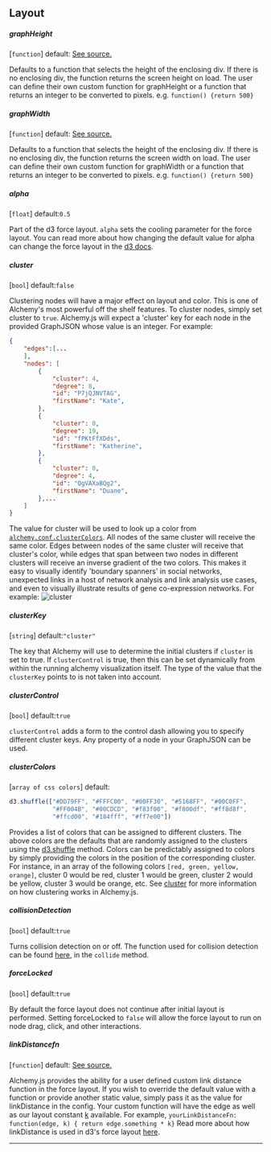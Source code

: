 
## Layout

<p></p>

##### graphHeight 

[`function`] default: [See source.](https://github.com/GraphAlchemist/Alchemy/blob/master/app/scripts/alchemy/defaultConf.coffee#L20)

Defaults to a function that selects the height of the enclosing div.  If there is no enclosing div, the function returns the screen height on load.  The user can define their own custom function for graphHeight or a function that returns an integer to be converted to pixels.  e.g. `function() {return 500}`

##### graphWidth 

[`function`] default: [See source.](https://github.com/GraphAlchemist/Alchemy/blob/master/app/scripts/alchemy/defaultConf.coffee#L22)

Defaults to a function that selects the height of the enclosing div.  If there is no enclosing div, the function returns the screen width on load.  The user can define their own custom function for graphWidth or a function that returns an integer to be converted to pixels.  e.g. `function() {return 500}`

##### alpha 

[`float`] default:`0.5`  

Part of the d3 force layout. `alpha` sets the cooling parameter for the force layout.  You can read more about how changing the default value for alpha can change the force layout in the [d3 docs](https://github.com/mbostock/d3/wiki/Force-Layout#alpha).

##### cluster 

[`bool`] default:`false` 

Clustering nodes will have a major effect on layout and color. This is one of Alchemy's most powerful off the shelf features. To cluster nodes, simply set cluster to `true`. Alchemy.js will expect a 'cluster' key for each node in the provided GraphJSON whose value is an integer.  For example: 

~~~ json
{
    "edges":[...
    ],    
    "nodes": [
        {
            "cluster": 4,
            "degree": 8,
            "id": "P7jQJNVTAG",
            "firstName": "Kate",
        },
        {
            "cluster": 0,
            "degree": 19,
            "id": "fPKtFfXDds",
            "firstName": "Katherine",
        },
        {
            "cluster": 0,
            "degree": 4,
            "id": "QgVAXaBQg2",
            "firstName": "Duane",
        },...
    ]
}
~~~

The value for cluster will be used to look up a color from [`alchemy.conf.clusterColors`](#clustercolors).  All nodes of the same cluster will receive the same color.  Edges between nodes of the same cluster will receive that cluster's color, while edges that span between two nodes in different clusters will receive an inverse gradient of the two colors.  This makes it easy to visually identify 'boundary spanners' in social networks, unexpected links in a host of network analysis and link analysis use cases, and even to visually illustrate results of gene co-expression networks.  For example:
![cluster](img/cluster.png)    
<!-- TODO: cluster should accept a string e.g. "community" "category" etc. that would correspond to the key in the graph JSON-->

##### clusterKey
[`string`] default:`"cluster"`

The key that Alchemy will use to determine the initial clusters if `cluster` is set to true.  If `clusterControl` is true, then this can be set dynamically from within the running alchemy visualization itself.  The type of the value that the `clusterKey` points to is not taken into account. 

##### clusterControl
[`bool`] default:`true`

`clusterControl` adds a form to the control dash allowing you to specify different cluster keys.  Any property of a node in your GraphJSON can be used.

##### clusterColors 

[`array of css colors`] default:

~~~ javascript
d3.shuffle(["#DD79FF", "#FFFC00", "#00FF30", "#5168FF", "#00C0FF", 
            "#FF004B", "#00CDCD", "#f83f00", "#f800df", "#ff8d8f",
            "#ffcd00", "#184fff", "#ff7e00"])
~~~

Provides a list of colors that can be assigned to different clusters.  The above colors are the defaults that are randomly assigned to the clusters using the [d3.shuffle](https://github.com/mbostock/d3/wiki/Arrays#d3_shuffle) method.  Colors can be predictably assigned to colors by simply providing the colors in the position of the corresponding cluster.  For instance, in an array of the following colors `[red, green, yellow, orange]`, cluster 0 would be red, cluster 1 would be green, cluster 2 would be yellow, cluster 3 would be orange, etc.  See [cluster](#cluster) for more information on how clustering works in Alchemy.js.

##### collisionDetection

[`bool`] default:`true`

Turns collision detection on or off.  The function used for collision detection can be found [here](https://github.com/GraphAlchemist/Alchemy/blob/master/app/scripts/alchemy/core/layout.coffee), in the `collide` method.

##### forceLocked 

[`bool`] default:`true` 

By default the force layout does not continue after initial layout is performed.  Setting forceLocked to `false` will allow the force layout to run on node drag, click, and other interactions.

##### linkDistancefn 

[`function`] default: [See source.](https://github.com/GraphAlchemist/Alchemy/blob/master/app/scripts/alchemy/core/layout.coffee#L137) 

Alchemy.js provides the ability for a user defined custom link distance function in the force layout.  If you wish to override the default value with a function or provide another static value, simply pass it as the value for linkDistance in the config.  Your custom function will have the edge as well as our layout constant [k](https://github.com/GraphAlchemist/Alchemy/blob/release-0.3/app/scripts/alchemy/core/layout.coffee.md) available.  For example, `yourLinkDistanceFn: function(edge, k) { return edge.something * k}`
Read more about how linkDistance is used in d3's force layout [here](https://github.com/mbostock/d3/wiki/Force-Layout#linkDistance).

<!-- ##### nodePositions 

[`array`] default:`null` 

**not currently implemented**
Per the [GraphJSON](http://www.graphjson.org/) specifications, users can provide GraphJSON with nodes that contain pre-calculated layout positions for nodes in pixel length.  The nodePositions parameter tells alchemy where to look up the node position.  The most obvious parameter for the user to pass would be `["x","y"]` telling alchemy to look for the `x` position for nodes with the `"x"` key on each node where available, and the `y` position with the "y" key.  A user could just as easily define a custom set of keys for their GraphJSON.  For example, ["apples","oranges"] would tell alchemy to look for the x position of nodes with the `"apples"` key and the `y` position of nodes with the `"oranges"` key. -->

____
